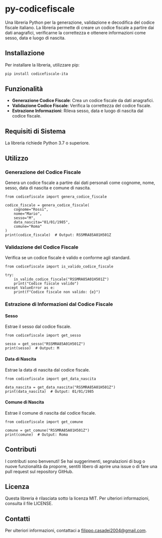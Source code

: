 # py-codicefiscale

Una libreria Python per la generazione, validazione e decodifica del codice fiscale italiano. La libreria permette di creare un codice fiscale a partire dai dati anagrafici, verificarne la correttezza e ottenere informazioni come sesso, data e luogo di nascita.

## Installazione

Per installare la libreria, utilizzare pip:

```bash
pip install codicefiscale-ita
```
## Funzionalità
- **Generazione Codice Fiscale**: Crea un codice fiscale da dati anagrafici.
- **Validazione Codice Fiscale**: Verifica la correttezza del codice fiscale.
- **Estrazione Informazioni**: Rileva sesso, data e luogo di nascita dal codice fiscale.

## Requisiti di Sistema
La libreria richiede Python 3.7 o superiore.

## Utilizzo
### Generazione del Codice Fiscale
Genera un codice fiscale a partire dai dati personali come cognome, nome, sesso, data di nascita e comune di nascita.

```
from codicefiscale import genera_codice_fiscale

codice_fiscale = genera_codice_fiscale(
    cognome="Rossi",
    nome="Mario",
    sesso="M",
    data_nascita="01/01/1985",
    comune="Roma"
)
print(codice_fiscale)  # Output: RSSMRA85A01H501Z
```

### Validazione del Codice Fiscale
Verifica se un codice fiscale è valido e conforme agli standard.

```
from codicefiscale import is_valido_codice_fiscale

try:
    is_valido_codice_fiscale("RSSMRA85A01H501Z")
    print("Codice fiscale valido")
except ValueError as e:
    print(f"Codice fiscale non valido: {e}")
```

### Estrazione di Informazioni dal Codice Fiscale
#### Sesso
Estrae il sesso dal codice fiscale.

```
from codicefiscale import get_sesso

sesso = get_sesso("RSSMRA85A01H501Z")
print(sesso)  # Output: M
```
#### Data di Nascita
Estrae la data di nascita dal codice fiscale.

```
from codicefiscale import get_data_nascita

data_nascita = get_data_nascita("RSSMRA85A01H501Z")
print(data_nascita)  # Output: 01/01/1985
```
#### Comune di Nascita
Estrae il comune di nascita dal codice fiscale.

```
from codicefiscale import get_comune

comune = get_comune("RSSMRA85A01H501Z")
print(comune)  # Output: Roma
```

## Contributi
I contributi sono benvenuti! Se hai suggerimenti, segnalazioni di bug o nuove funzionalità da proporre, sentiti libero di aprire una issue o di fare una pull request sul repository GitHub.

## Licenza
Questa libreria è rilasciata sotto la licenza MIT. Per ulteriori informazioni, consulta il file LICENSE.

## Contatti
Per ulteriori informazioni, contattaci a filippo.casadei2004@gmail.com.